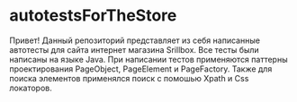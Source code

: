 # autotestsForTheStore
Привет! Данный репозиторий представляет из себя написанные автотесты для сайта интернет магазина Srillbox.
Все тесты были написаны на языке Java.
При написании тестов применяются паттерны проектирования PageObject, PageElement и PageFactory.
Также для поиска элементов применялся поиск с помошью Xpath и Css локаторов.

